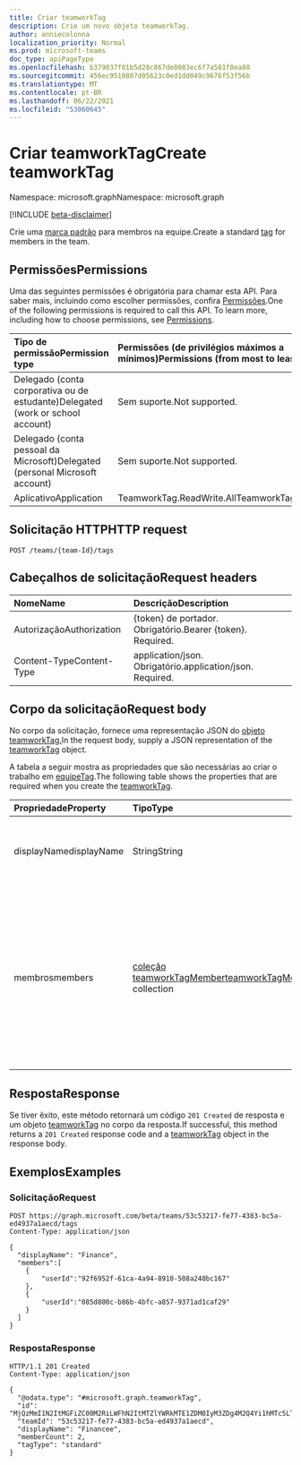 ```yaml
---
title: Criar teamworkTag
description: Crie um novo objeto teamworkTag.
author: anniecolonna
localization_priority: Normal
ms.prod: microsoft-teams
doc_type: apiPageType
ms.openlocfilehash: b379037f01b5d28c867de0083ec6f7a581f0ea80
ms.sourcegitcommit: 456ec9510807d05623c0ed1dd049c9676f53f56b
ms.translationtype: MT
ms.contentlocale: pt-BR
ms.lasthandoff: 06/22/2021
ms.locfileid: "53060645"
---
```

# <a name="create-teamworktag"></a><span data-ttu-id="d3e0a-103">Criar teamworkTag</span><span class="sxs-lookup"><span data-stu-id="d3e0a-103">Create teamworkTag</span></span>
<span data-ttu-id="d3e0a-104">Namespace: microsoft.graph</span><span class="sxs-lookup"><span data-stu-id="d3e0a-104">Namespace: microsoft.graph</span></span>

[!INCLUDE [beta-disclaimer](../../includes/beta-disclaimer.md)]

<span data-ttu-id="d3e0a-105">Crie uma [marca padrão](../resources/teamworktag.md) para membros na equipe.</span><span class="sxs-lookup"><span data-stu-id="d3e0a-105">Create a standard [tag](../resources/teamworktag.md) for members in the team.</span></span> 

## <a name="permissions"></a><span data-ttu-id="d3e0a-106">Permissões</span><span class="sxs-lookup"><span data-stu-id="d3e0a-106">Permissions</span></span>
<span data-ttu-id="d3e0a-p101">Uma das seguintes permissões é obrigatória para chamar esta API. Para saber mais, incluindo como escolher permissões, confira [Permissões](/graph/permissions-reference).</span><span class="sxs-lookup"><span data-stu-id="d3e0a-p101">One of the following permissions is required to call this API. To learn more, including how to choose permissions, see [Permissions](/graph/permissions-reference).</span></span>

|<span data-ttu-id="d3e0a-109">Tipo de permissão</span><span class="sxs-lookup"><span data-stu-id="d3e0a-109">Permission type</span></span>|<span data-ttu-id="d3e0a-110">Permissões (de privilégios máximos a mínimos)</span><span class="sxs-lookup"><span data-stu-id="d3e0a-110">Permissions (from most to least privileged)</span></span>|
|:---|:---|
|<span data-ttu-id="d3e0a-111">Delegado (conta corporativa ou de estudante)</span><span class="sxs-lookup"><span data-stu-id="d3e0a-111">Delegated (work or school account)</span></span>|<span data-ttu-id="d3e0a-112">Sem suporte.</span><span class="sxs-lookup"><span data-stu-id="d3e0a-112">Not supported.</span></span>|
|<span data-ttu-id="d3e0a-113">Delegado (conta pessoal da Microsoft)</span><span class="sxs-lookup"><span data-stu-id="d3e0a-113">Delegated (personal Microsoft account)</span></span>|<span data-ttu-id="d3e0a-114">Sem suporte.</span><span class="sxs-lookup"><span data-stu-id="d3e0a-114">Not supported.</span></span>|
|<span data-ttu-id="d3e0a-115">Aplicativo</span><span class="sxs-lookup"><span data-stu-id="d3e0a-115">Application</span></span>|<span data-ttu-id="d3e0a-116">TeamworkTag.ReadWrite.All</span><span class="sxs-lookup"><span data-stu-id="d3e0a-116">TeamworkTag.ReadWrite.All</span></span>|

## <a name="http-request"></a><span data-ttu-id="d3e0a-117">Solicitação HTTP</span><span class="sxs-lookup"><span data-stu-id="d3e0a-117">HTTP request</span></span>

<!-- {
  "blockType": "ignored"
}
-->
``` http
POST /teams/{team-Id}/tags
```

## <a name="request-headers"></a><span data-ttu-id="d3e0a-118">Cabeçalhos de solicitação</span><span class="sxs-lookup"><span data-stu-id="d3e0a-118">Request headers</span></span>
|<span data-ttu-id="d3e0a-119">Nome</span><span class="sxs-lookup"><span data-stu-id="d3e0a-119">Name</span></span>|<span data-ttu-id="d3e0a-120">Descrição</span><span class="sxs-lookup"><span data-stu-id="d3e0a-120">Description</span></span>|
|:---|:---|
|<span data-ttu-id="d3e0a-121">Autorização</span><span class="sxs-lookup"><span data-stu-id="d3e0a-121">Authorization</span></span>|<span data-ttu-id="d3e0a-p102">{token} de portador. Obrigatório.</span><span class="sxs-lookup"><span data-stu-id="d3e0a-p102">Bearer {token}. Required.</span></span>|
|<span data-ttu-id="d3e0a-124">Content-Type</span><span class="sxs-lookup"><span data-stu-id="d3e0a-124">Content-Type</span></span>|<span data-ttu-id="d3e0a-p103">application/json. Obrigatório.</span><span class="sxs-lookup"><span data-stu-id="d3e0a-p103">application/json. Required.</span></span>|

## <a name="request-body"></a><span data-ttu-id="d3e0a-127">Corpo da solicitação</span><span class="sxs-lookup"><span data-stu-id="d3e0a-127">Request body</span></span>
<span data-ttu-id="d3e0a-128">No corpo da solicitação, fornece uma representação JSON do [objeto teamworkTag.](../resources/teamworktag.md)</span><span class="sxs-lookup"><span data-stu-id="d3e0a-128">In the request body, supply a JSON representation of the [teamworkTag](../resources/teamworktag.md) object.</span></span>

<span data-ttu-id="d3e0a-129">A tabela a seguir mostra as propriedades que são necessárias ao criar o trabalho em [equipeTag](../resources/teamworktag.md).</span><span class="sxs-lookup"><span data-stu-id="d3e0a-129">The following table shows the properties that are required when you create the [teamworkTag](../resources/teamworktag.md).</span></span>

|<span data-ttu-id="d3e0a-130">Propriedade</span><span class="sxs-lookup"><span data-stu-id="d3e0a-130">Property</span></span>|<span data-ttu-id="d3e0a-131">Tipo</span><span class="sxs-lookup"><span data-stu-id="d3e0a-131">Type</span></span>|<span data-ttu-id="d3e0a-132">Descrição</span><span class="sxs-lookup"><span data-stu-id="d3e0a-132">Description</span></span>|
|:---|:---|:---|
|<span data-ttu-id="d3e0a-133">displayName</span><span class="sxs-lookup"><span data-stu-id="d3e0a-133">displayName</span></span>|<span data-ttu-id="d3e0a-134">String</span><span class="sxs-lookup"><span data-stu-id="d3e0a-134">String</span></span>|<span data-ttu-id="d3e0a-135">Nome da marca.</span><span class="sxs-lookup"><span data-stu-id="d3e0a-135">Name of the tag.</span></span> <span data-ttu-id="d3e0a-136">O valor não pode ter mais de 40 caracteres.</span><span class="sxs-lookup"><span data-stu-id="d3e0a-136">The value cannot be more than 40 characters.</span></span>|
|<span data-ttu-id="d3e0a-137">membros</span><span class="sxs-lookup"><span data-stu-id="d3e0a-137">members</span></span>| <span data-ttu-id="d3e0a-138">[coleção teamworkTagMember](../resources/teamworktagmember.md)</span><span class="sxs-lookup"><span data-stu-id="d3e0a-138">[teamworkTagMember](../resources/teamworktagmember.md) collection</span></span> |<span data-ttu-id="d3e0a-139">Membros da equipe a adicionar à marca.</span><span class="sxs-lookup"><span data-stu-id="d3e0a-139">Members of the team to add to the tag.</span></span> <span data-ttu-id="d3e0a-140">De definir a propriedade do identificador de usuário de cada membro.</span><span class="sxs-lookup"><span data-stu-id="d3e0a-140">Set the user identifier property of each member.</span></span> <span data-ttu-id="d3e0a-141">A contagem de membros não deve ter mais de 25.</span><span class="sxs-lookup"><span data-stu-id="d3e0a-141">Members count should not be more than 25.</span></span>|



## <a name="response"></a><span data-ttu-id="d3e0a-142">Resposta</span><span class="sxs-lookup"><span data-stu-id="d3e0a-142">Response</span></span>

<span data-ttu-id="d3e0a-143">Se tiver êxito, este método retornará um código `201 Created` de resposta e um objeto [teamworkTag](../resources/teamworktag.md) no corpo da resposta.</span><span class="sxs-lookup"><span data-stu-id="d3e0a-143">If successful, this method returns a `201 Created` response code and a [teamworkTag](../resources/teamworktag.md) object in the response body.</span></span>

## <a name="examples"></a><span data-ttu-id="d3e0a-144">Exemplos</span><span class="sxs-lookup"><span data-stu-id="d3e0a-144">Examples</span></span>

### <a name="request"></a><span data-ttu-id="d3e0a-145">Solicitação</span><span class="sxs-lookup"><span data-stu-id="d3e0a-145">Request</span></span>

<!-- {
  "blockType": "request",
  "name": "create_teamworktag_from"
}
-->
``` http
POST https://graph.microsoft.com/beta/teams/53c53217-fe77-4383-bc5a-ed4937a1aecd/tags
Content-Type: application/json

{
  "displayName": "Finance",
  "members":[
    {
        "userId":"92f6952f-61ca-4a94-8910-508a240bc167"
    },
    {
        "userId":"085d800c-b86b-4bfc-a857-9371ad1caf29"
    }
  ]
}
```


### <a name="response"></a><span data-ttu-id="d3e0a-146">Resposta</span><span class="sxs-lookup"><span data-stu-id="d3e0a-146">Response</span></span>

<!-- {
  "blockType": "response",
  "truncated": true,
  "@odata.type": "microsoft.graph.teamworkTag"
}
-->
``` http
HTTP/1.1 201 Created
Content-Type: application/json

{
  "@odata.type": "#microsoft.graph.teamworkTag",
  "id": "MjQzMmI1N2ItMGFiZC00M2RiLWFhN2ItMTZlYWRkMTE1ZDM0IyM3ZDg4M2Q4Yi1hMTc5LTRkZDctOTNiMy1hOGQzZGUxYTIxMmUjI3RhY29VSjN2RGk==",
  "teamId": "53c53217-fe77-4383-bc5a-ed4937a1aecd",
  "displayName": "Financee",
  "memberCount": 2,
  "tagType": "standard"
}
```

